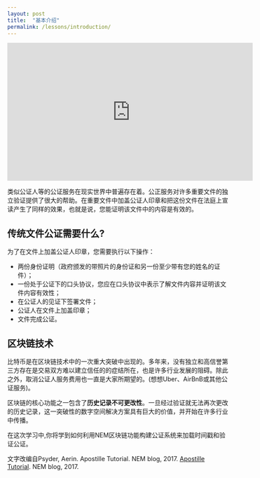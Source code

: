 ```yaml
---
layout: post
title:  "基本介绍"
permalink: /lessons/introduction/
---
```


<div style="text-align: center;"><iframe width="560" height="315" src="https://www.youtube.com/embed/sLwOEgJzh58" frameborder="0" allow="accelerometer; autoplay; encrypted-media; gyroscope; picture-in-picture" allowfullscreen></iframe></div>

类似公证人等的公证服务在现实世界中普遍存在着。公正服务对许多重要文件的独立验证提供了很大的帮助。在重要文件中加盖公证人印章和把这份文件在法庭上宣读产生了同样的效果，也就是说，您能证明该文件中的内容是有效的。
## 传统文件公证需要什么?  
为了在文件上加盖公证人印章，您需要执行以下操作：
  * 两份身份证明（政府颁发的带照片的身份证和另一份至少带有您的姓名的证件）；
  * 一份处于公证下的口头协议，您应在口头协议中表示了解文件内容并证明该文件内容有效性；
  * 在公证人的见证下签署文件；
  * 公证人在文件上加盖印章；
  * 文件完成公证。

## 区块链技术

比特币是在区块链技术中的一次重大突破中出现的。多年来，没有独立和高信誉第三方存在是交易双方难以建立信任的的症结所在，也是许多行业发展的阻碍。除此之外，取消公证人服务费用也一直是大家所期望的。(想想Uber、AirBnB或其他公证服务)。

区块链的核心功能之一包含了**历史记录不可更改性**。一旦经过验证就无法再次更改的历史记录，这一突破性的数字空间解决方案具有巨大的价值，并开始在许多行业中传播。

在这次学习中,你将学到如何利用NEM区块链功能构建公证系统来加载时间戳和验证公证。

文字改编自Psyder, Aerin. Apostille Tutorial. NEM blog, 2017. [Apostille Tutorial](https://blog.nem.io/apostille-tutorial/). NEM blog, 2017.
